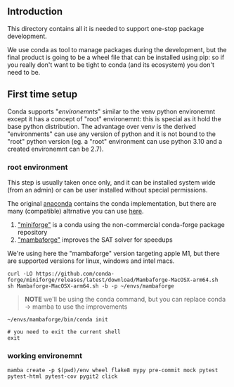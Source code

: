## Introduction
This directory contains all it is needed to support one-stop package development.

We use conda as tool to manage packages during the development, but the final 
product is going to be a wheel file that can be installed using pip: so if you
really don't want to be tight to conda (and its ecosystem) you don't need to be.

## First time setup
Conda supports "*environemnts*" similar to the venv python environemnt except
it has a concept of "root" environemnt: this is special as it hold the base python
distribution. The advantage over venv is the derived "environments" can use any 
version of python and it is not bound to the "root" python version (eg. a "root"
environment can use python 3.10 and a created environemnt can be 2.7).

### root environment
This step is usually taken once only, and it can be installed system wide (from an admin)
or can be user installed without special permissions.

The original [anaconda]("https://conda.io") contains the conda implementation, but there are many (compatible) altrnative
you can use [here](https://github.com/conda-forge/miniforge/#download).

1. ["miniforge"](https://github.com/conda-forge/miniforge/#miniforge3) is a conda using the non-commercial conda-forge package repository
2. ["mambaforge"](https://github.com/conda-forge/miniforge/#mambaforge) improves the SAT solver for speedups

We're using here the "mambaforge" version targeting apple M1, but there are supported versions for linux, windows and intel macs.

```shell
curl -LO https://github.com/conda-forge/miniforge/releases/latest/download/Mambaforge-MacOSX-arm64.sh
sh Mambaforge-MacOSX-arm64.sh -b -p ~/envs/mambaforge
```

> **NOTE** we'll be using the conda command, but you can replace conda -> mamba to use the improvements

```shell
~/envs/mambaforge/bin/conda init

# you need to exit the current shell
exit
```


### working environemnt

```shell
mamba create -p $(pwd)/env wheel flake8 mypy pre-commit mock pytest pytest-html pytest-cov pygit2 click
```
